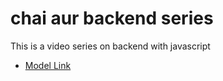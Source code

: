 # chai aur backend series

This is a video series on backend with javascript

- [Model Link](https://app.eraser.io/workspace/YtPqZ1VogxGy1jzIDkzj)